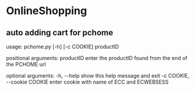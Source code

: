 # OnlineShopping
## auto adding cart for pchome

usage: pchome.py [-h] [-c COOKIE] productID

positional arguments:
  productID             enter the productID found from the end of the PCHOME url

optional arguments:
  -h, --help            show this help message and exit
  -c COOKIE, --cookie COOKIE
                        enter cookie with name of ECC and ECWEBSESS
